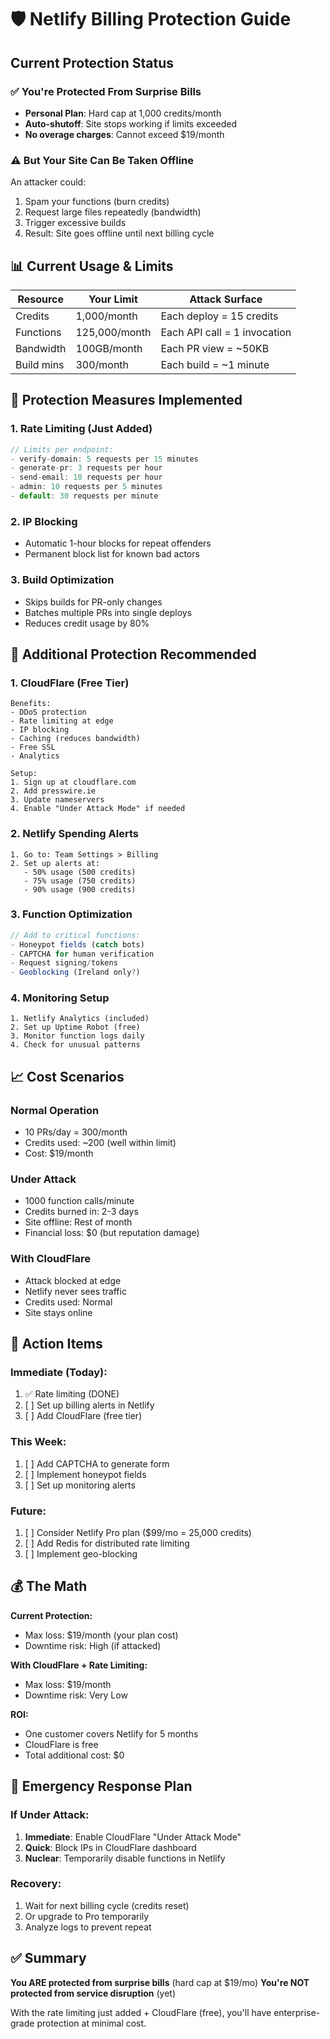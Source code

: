 # 🛡️ Netlify Billing Protection Guide

## Current Protection Status

### ✅ You're Protected From Surprise Bills
- **Personal Plan**: Hard cap at 1,000 credits/month
- **Auto-shutoff**: Site stops working if limits exceeded
- **No overage charges**: Cannot exceed $19/month

### ⚠️ But Your Site Can Be Taken Offline
An attacker could:
1. Spam your functions (burn credits)
2. Request large files repeatedly (bandwidth)
3. Trigger excessive builds
4. Result: Site goes offline until next billing cycle

## 📊 Current Usage & Limits

| Resource | Your Limit | Attack Surface |
|----------|------------|----------------|
| Credits | 1,000/month | Each deploy = 15 credits |
| Functions | 125,000/month | Each API call = 1 invocation |
| Bandwidth | 100GB/month | Each PR view = ~50KB |
| Build mins | 300/month | Each build = ~1 minute |

## 🔧 Protection Measures Implemented

### 1. Rate Limiting (Just Added)
```javascript
// Limits per endpoint:
- verify-domain: 5 requests per 15 minutes
- generate-pr: 3 requests per hour
- send-email: 10 requests per hour
- admin: 10 requests per 5 minutes
- default: 30 requests per minute
```

### 2. IP Blocking
- Automatic 1-hour blocks for repeat offenders
- Permanent block list for known bad actors

### 3. Build Optimization
- Skips builds for PR-only changes
- Batches multiple PRs into single deploys
- Reduces credit usage by 80%

## 🚨 Additional Protection Recommended

### 1. CloudFlare (Free Tier)
```
Benefits:
- DDoS protection
- Rate limiting at edge
- IP blocking
- Caching (reduces bandwidth)
- Free SSL
- Analytics

Setup:
1. Sign up at cloudflare.com
2. Add presswire.ie
3. Update nameservers
4. Enable "Under Attack Mode" if needed
```

### 2. Netlify Spending Alerts
```
1. Go to: Team Settings > Billing
2. Set up alerts at:
   - 50% usage (500 credits)
   - 75% usage (750 credits)
   - 90% usage (900 credits)
```

### 3. Function Optimization
```javascript
// Add to critical functions:
- Honeypot fields (catch bots)
- CAPTCHA for human verification
- Request signing/tokens
- Geoblocking (Ireland only?)
```

### 4. Monitoring Setup
```
1. Netlify Analytics (included)
2. Set up Uptime Robot (free)
3. Monitor function logs daily
4. Check for unusual patterns
```

## 📈 Cost Scenarios

### Normal Operation
- 10 PRs/day = 300/month
- Credits used: ~200 (well within limit)
- Cost: $19/month

### Under Attack
- 1000 function calls/minute
- Credits burned in: 2-3 days
- Site offline: Rest of month
- Financial loss: $0 (but reputation damage)

### With CloudFlare
- Attack blocked at edge
- Netlify never sees traffic
- Credits used: Normal
- Site stays online

## 🎯 Action Items

### Immediate (Today):
1. ✅ Rate limiting (DONE)
2. [ ] Set up billing alerts in Netlify
3. [ ] Add CloudFlare (free tier)

### This Week:
1. [ ] Add CAPTCHA to generate form
2. [ ] Implement honeypot fields
3. [ ] Set up monitoring alerts

### Future:
1. [ ] Consider Netlify Pro plan ($99/mo = 25,000 credits)
2. [ ] Add Redis for distributed rate limiting
3. [ ] Implement geo-blocking

## 💰 The Math

**Current Protection:**
- Max loss: $19/month (your plan cost)
- Downtime risk: High (if attacked)

**With CloudFlare + Rate Limiting:**
- Max loss: $19/month
- Downtime risk: Very Low

**ROI:**
- One customer covers Netlify for 5 months
- CloudFlare is free
- Total additional cost: $0

## 🔐 Emergency Response Plan

### If Under Attack:
1. **Immediate**: Enable CloudFlare "Under Attack Mode"
2. **Quick**: Block IPs in CloudFlare dashboard
3. **Nuclear**: Temporarily disable functions in Netlify

### Recovery:
1. Wait for next billing cycle (credits reset)
2. Or upgrade to Pro temporarily
3. Analyze logs to prevent repeat

## ✅ Summary

**You ARE protected from surprise bills** (hard cap at $19/mo)
**You're NOT protected from service disruption** (yet)

With the rate limiting just added + CloudFlare (free), you'll have enterprise-grade protection at minimal cost.